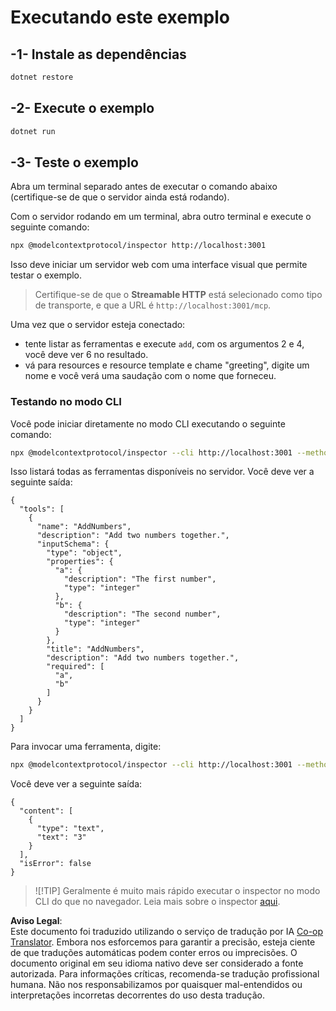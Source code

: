 <!--
CO_OP_TRANSLATOR_METADATA:
{
  "original_hash": "4eb6a48c54555c64b33c763fba3f2842",
  "translation_date": "2025-07-13T21:04:05+00:00",
  "source_file": "03-GettingStarted/06-http-streaming/solution/dotnet/README.md",
  "language_code": "br"
}
-->
# Executando este exemplo

## -1- Instale as dependências

```bash
dotnet restore
```

## -2- Execute o exemplo

```bash
dotnet run
```

## -3- Teste o exemplo

Abra um terminal separado antes de executar o comando abaixo (certifique-se de que o servidor ainda está rodando).

Com o servidor rodando em um terminal, abra outro terminal e execute o seguinte comando:

```bash
npx @modelcontextprotocol/inspector http://localhost:3001
```

Isso deve iniciar um servidor web com uma interface visual que permite testar o exemplo.

> Certifique-se de que o **Streamable HTTP** está selecionado como tipo de transporte, e que a URL é `http://localhost:3001/mcp`.

Uma vez que o servidor esteja conectado:

- tente listar as ferramentas e execute `add`, com os argumentos 2 e 4, você deve ver 6 no resultado.
- vá para resources e resource template e chame "greeting", digite um nome e você verá uma saudação com o nome que forneceu.

### Testando no modo CLI

Você pode iniciar diretamente no modo CLI executando o seguinte comando:

```bash 
npx @modelcontextprotocol/inspector --cli http://localhost:3001 --method tools/list
```

Isso listará todas as ferramentas disponíveis no servidor. Você deve ver a seguinte saída:

```text
{
  "tools": [
    {
      "name": "AddNumbers",
      "description": "Add two numbers together.",
      "inputSchema": {
        "type": "object",
        "properties": {
          "a": {
            "description": "The first number",
            "type": "integer"
          },
          "b": {
            "description": "The second number",
            "type": "integer"
          }
        },
        "title": "AddNumbers",
        "description": "Add two numbers together.",
        "required": [
          "a",
          "b"
        ]
      }
    }
  ]
}
```

Para invocar uma ferramenta, digite:

```bash
npx @modelcontextprotocol/inspector --cli http://localhost:3001 --method tools/call --tool-name AddNumbers --tool-arg a=1 --tool-arg b=2
```

Você deve ver a seguinte saída:

```text
{
  "content": [
    {
      "type": "text",
      "text": "3"
    }
  ],
  "isError": false
}
```

> ![!TIP]
> Geralmente é muito mais rápido executar o inspector no modo CLI do que no navegador.
> Leia mais sobre o inspector [aqui](https://github.com/modelcontextprotocol/inspector).

**Aviso Legal**:  
Este documento foi traduzido utilizando o serviço de tradução por IA [Co-op Translator](https://github.com/Azure/co-op-translator). Embora nos esforcemos para garantir a precisão, esteja ciente de que traduções automáticas podem conter erros ou imprecisões. O documento original em seu idioma nativo deve ser considerado a fonte autorizada. Para informações críticas, recomenda-se tradução profissional humana. Não nos responsabilizamos por quaisquer mal-entendidos ou interpretações incorretas decorrentes do uso desta tradução.